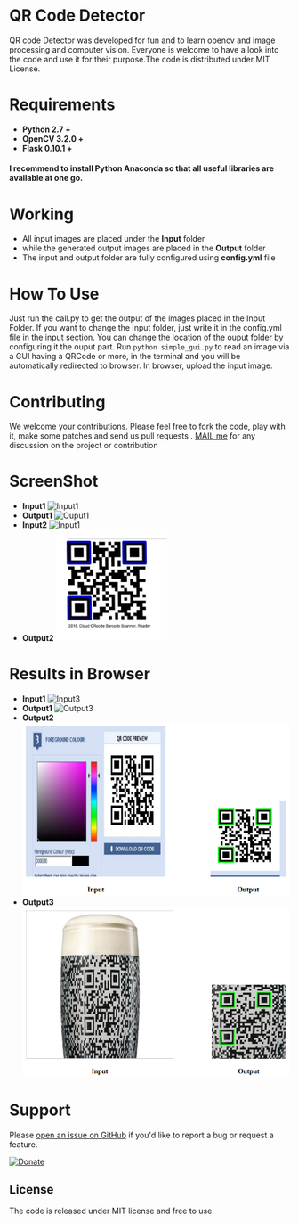 # QR Code Detector

QR code Detector was developed for fun and to learn opencv and image processing and computer vision. Everyone is welcome to have a look into the code and use it for their purpose.The code is distributed under MIT License.

# Requirements

- **Python 2.7 +**
- **OpenCV 3.2.0 +**
- **Flask 0.10.1 +**

#### I recommend to install Python Anaconda so that all useful libraries are available at one go.
# Working
- All input images are placed under the **Input** folder
- while the generated output images are placed in the **Output** folder
- The input and output folder are fully configured using **config.yml** file

# How To Use
 Just run the call.py to get the output of the images placed in the Input Folder.
 If you want to change the Input folder, just write it in the config.yml file in the input section.
 You can change the location of the ouput folder by configuring it the ouput part.
 Run `python simple_gui.py` to read an image via a GUI having a QRCode or more, in the terminal and you will be automatically redirected to browser. In browser, upload the input image.
 
# Contributing
We welcome your contributions. Please feel free to fork the code, play with it, make some patches and send us pull requests .
 [MAIL me](anky.nits.cse@gmail.com) for any discussion on the project or contribution

# ScreenShot
- **Input1** ![Input1](https://raw.githubusercontent.com/Griffintaur/QRCodeReader/master/Input/qr4.jpg)
- **Output1**
 ![Ouput1](https://raw.githubusercontent.com/Griffintaur/QRCodeReader/master/Results/output1.jpg)
- **Input2**
  ![Input1](https://raw.githubusercontent.com/Griffintaur/QRCodeReader/master/Input/qr3.jpg)
- **Output2**
  ![Ouput1](https://raw.githubusercontent.com/Griffintaur/QRCodeReader/master/Results/output0.jpg)
# Results in Browser
- **Input1** ![Input3](https://raw.githubusercontent.com/ujjaldas1997/QRCodeReader/fixing/Results/Screenshot%20from%202017-09-07%2018-14-26.png)
- **Output1** ![Output3](https://github.com/ujjaldas1997/QRCodeReader/blob/fixing/Results/Screenshot%20from%202017-09-07%2018-14-44.png?raw=true)
- **Output2** ![Output4 ](https://raw.githubusercontent.com/ujjaldas1997/QRCodeReader/fixing/Results/Screenshot%20from%202017-09-09%2010-24-35.png)
- **Output3** ![Output5 ](https://raw.githubusercontent.com/ujjaldas1997/QRCodeReader/fixing/Results/Screenshot%20from%202017-09-09%2010-37-57.png)

# Support
Please [open an issue on GitHub](https://github.com/Griffintaur/QRCodeReader/issues/new) if you'd like to report a bug or request a feature.  

[![Donate](https://raw.githubusercontent.com/stefan-niedermann/paypal-donate-button/master/paypal-donate-button.png)](https://www.paypal.me/kitabkalam/25usd)

## License
The code is released under MIT license and free to use.
